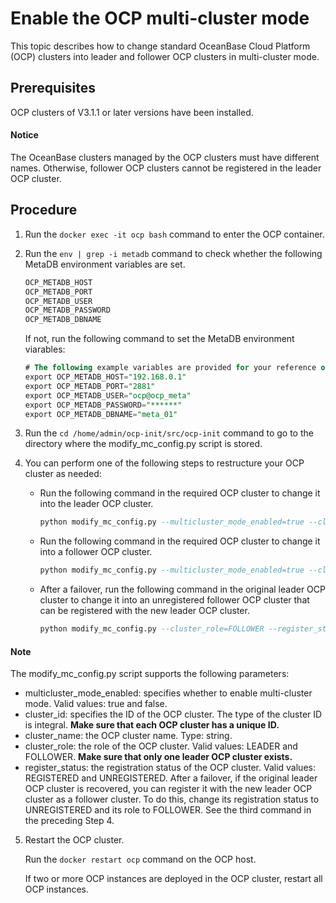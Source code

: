 Enable the OCP multi-cluster mode
======================================================

This topic describes how to change standard OceanBase Cloud Platform (OCP) clusters into leader and follower OCP clusters in multi-cluster mode.

Prerequisites
----------------------------------

OCP clusters of V3.1.1 or later versions have been installed.

  <main id="notice" type='notice'>
    <h4>Notice</h4>
    <p>The OceanBase clusters managed by the OCP clusters must have different names. Otherwise, follower OCP clusters cannot be registered in the leader OCP cluster.</p>
  </main>

Procedure
------------------------------

1. Run the `docker exec -it ocp bash` command to enter the OCP container.

2. Run the `env | grep -i metadb` command to check whether the following MetaDB environment variables are set.

   ```sql
   OCP_METADB_HOST
   OCP_METADB_PORT
   OCP_METADB_USER
   OCP_METADB_PASSWORD
   OCP_METADB_DBNAME
   ```

   If not, run the following command to set the MetaDB environment viarables:

   ```sql
   # The following example variables are provided for your reference only. You need to change the values based on the actual situation. 
   export OCP_METADB_HOST="192.168.0.1"
   export OCP_METADB_PORT="2881"
   export OCP_METADB_USER="ocp@ocp_meta"
   export OCP_METADB_PASSWORD="******"
   export OCP_METADB_DBNAME="meta_01"
   ```

3. Run the `cd /home/admin/ocp-init/src/ocp-init` command to go to the directory where the modify_mc_config.py script is stored.

4. You can perform one of the following steps to restructure your OCP cluster as needed:

   * Run the following command in the required OCP cluster to change it into the leader OCP cluster.

     ```sql
     python modify_mc_config.py --multicluster_mode_enabled=true --cluster_id=xxx --cluster_name=xxx --cluster_role=LEADER
     ```

   * Run the following command in the required OCP cluster to change it into a follower OCP cluster.

     ```sql
     python modify_mc_config.py --multicluster_mode_enabled=true --cluster_id=xxx --cluster_name=xxx --cluster_role=FOLLOWER
     ```

   * After a failover, run the following command in the original leader OCP cluster to change it into an unregistered follower OCP cluster that can be registered with the new leader OCP cluster.

     ```sql
     python modify_mc_config.py --cluster_role=FOLLOWER --register_status=UNREGISTERED
     ```

  <main id="notice" type='explain'>
    <h4>Note</h4>
    <p>The modify_mc_config.py script supports the following parameters:</p>
    <ul>
    <li>multicluster_mode_enabled: specifies whether to enable multi-cluster mode. Valid values: true and false.</li>
    <li>cluster_id: specifies the ID of the OCP cluster. The type of the cluster ID is integral. <strong>Make sure that each OCP cluster has a unique ID.</strong></li>
    <li>cluster_name: the OCP cluster name. Type: string.</li>
    <li>cluster_role: the role of the OCP cluster. Valid values: LEADER and FOLLOWER. <strong>Make sure that only one leader OCP cluster exists.</strong></li>
    <li>register_status: the registration status of the OCP cluster. Valid values: REGISTERED and UNREGISTERED. After a failover, if the original leader OCP cluster is recovered, you can register it with the new leader OCP cluster as a follower cluster. To do this, change its registration status to UNREGISTERED and its role to FOLLOWER. See the third command in the preceding Step 4.</li>
    </ul>
  </main>

5. Restart the OCP cluster.

   Run the `docker restart ocp` command on the OCP host.

   If two or more OCP instances are deployed in the OCP cluster, restart all OCP instances.

